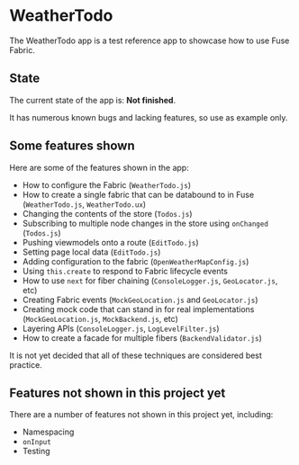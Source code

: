 # WeatherTodo

The WeatherTodo app is a test reference app to showcase how to use Fuse Fabric.

## State

The current state of the app is: __Not finished__.

It has numerous known bugs and lacking features, so use as example only.

## Some features shown

Here are some of the features shown in the app:

- How to configure the Fabric (`WeatherTodo.js`)
- How to create a single fabric that can be databound to in Fuse (`WeatherTodo.js`, `WeatherTodo.ux`)
- Changing the contents of the store (`Todos.js`)
- Subscribing to multiple node changes in the store using `onChanged` (`Todos.js`)
- Pushing viewmodels onto a route (`EditTodo.js`)
- Setting page local data (`EditTodo.js`)
- Adding configuration to the fabric (`OpenWeatherMapConfig.js`)
- Using `this.create` to respond to Fabric lifecycle events
- How to use `next` for fiber chaining (`ConsoleLogger.js`, `GeoLocator.js`, etc)
- Creating Fabric events (`MockGeoLocation.js` and `GeoLocator.js`)
- Creating mock code that can stand in for real implementations (`MockGeoLocation.js`, `MockBackend.js`, etc)
- Layering APIs (`ConsoleLogger.js`, `LogLevelFilter.js`)
- How to create a facade for multiple fibers (`BackendValidator.js`)

It is not yet decided that all of these techniques are considered best practice.

## Features not shown in this project yet

There are a number of features not shown in this project yet, including:

- Namespacing
- `onInput`
- Testing